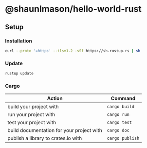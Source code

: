 # @shaunlmason/hello-world-rust

## Setup

### Installation

```bash
curl --proto '=https' --tlsv1.2 -sSf https://sh.rustup.rs | sh
```

### Update

```bash
rustup update
```

### Cargo

| Action                                    | Command         |
| ----------------------------------------- | --------------- |
| build your project with                   | `cargo build`   |
| run your project with                     | `cargo run`     |
| test your project with                    | `cargo test`    |
| build documentation for your project with | `cargo doc`     |
| publish a library to crates.io with       | `cargo publish` |
